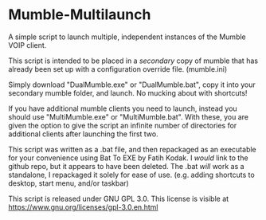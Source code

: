 # Mumble-Multilaunch
A simple script to launch multiple, independent instances of the Mumble VOIP client.


This script is intended to be placed in a _secondary_ copy of mumble that has already been set up with a configuration override file. (mumble.ini)

Simply download "DualMumble.exe" or "DualMumble.bat", copy it into your secondary mumble folder, and launch. No mucking about with shortcuts!

If you have additional mumble clients you need to launch, instead you should use "MultiMumble.exe" or "MultiMumble.bat".
With these, you are given the option to give the script an infinite number of directories for additional clients after launching the first two.

This script was written as a .bat file, and then repackaged as an executable for your convenience using Bat To EXE by Fatih Kodak. I _would_ link to the github repo, but it appears to have been deleted.
The .bat _will_ work as a standalone, I repackaged it solely for ease of use. (e.g. adding shortcuts to desktop, start menu, and/or taskbar)

This script is released under GNU GPL 3.0. This license is visible at https://www.gnu.org/licenses/gpl-3.0.en.html
